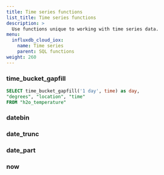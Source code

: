```yaml
---
title: Time series functions
list_title: Time series functions
description: >
  Use functions unique to working with time series data.
menu:
  influxdb_cloud_iox:
    name: Time series 
    parent: SQL functions
weight: 260
---
```



### time_bucket_gapfill


```sql
SELECT time_bucket_gapfill('1 day', time) as day,
"degrees", "location", "time"
FROM "h2o_temperature"
```



### datebin

### date_trunc

### date_part

### now

